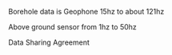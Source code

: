 Borehole data is Geophone 15hz to about 121hz

Above ground sensor from 1hz to 50hz

Data Sharing Agreement 